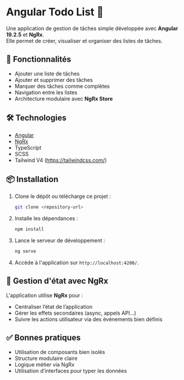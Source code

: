 # Angular Todo List 📝

Une application de gestion de tâches simple développée avec **Angular 19.2.5** et **NgRx**.  
Elle permet de créer, visualiser et organiser des listes de tâches.

## 🚀 Fonctionnalités

- Ajouter une liste de tâches
- Ajouter et supprimer des tâches
- Marquer des tâches comme complètes
- Navigation entre les listes
- Architecture modulaire avec **NgRx Store**

## 🛠️ Technologies

- [Angular](https://angular.io/)
- [NgRx](https://ngrx.io/)
- TypeScript
- SCSS
- Tailwind V4 (https://tailwindcss.com/)

## 📦 Installation

1. Clone le dépôt ou télécharge ce projet :
    ```bash
    git clone <repository-url>
    ```

2. Installe les dépendances :
    ```bash
    npm install
    ```

3. Lance le serveur de développement :
    ```bash
    ng serve
    ```

4. Accède à l'application sur `http://localhost:4200/`.


## 🔁 Gestion d'état avec NgRx

L'application utilise **NgRx** pour :

- Centraliser l’état de l’application
- Gérer les effets secondaires (async, appels API...)
- Suivre les actions utilisateur via des événements bien définis

## ✅ Bonnes pratiques

- Utilisation de composants bien isolés
- Structure modulaire claire
- Logique métier via NgRx
- Utilisation d’interfaces pour typer les données

